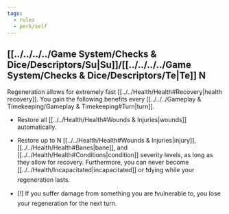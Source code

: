 ```yaml
---
tags:
  - rules
  - perk/self
---
```

## [[../../../../Game System/Checks & Dice/Descriptors/Su|Su]]/[[../../../../Game System/Checks & Dice/Descriptors/Te|Te]] N
Regeneration allows for extremely fast [[../../Health/Health#Recovery|health recovery]].
You gain the following benefits every [[../../../Gameplay & Timekeeping/Gameplay & Timekeeping#Turn|turn]].
- Restore all [[../../Health/Health#Wounds & Injuries|wounds]] automatically.
- Restore up to N [[../../Health/Health#Wounds & Injuries|injury]], [[../../Health/Health#Banes|bane]], and [[../../Health/Health#Conditions|condition]] severity levels, as long as they allow for recovery.
Furthermore, you can never become [[../../Health/Incapacitated|incapacitated]] or ❗dying while your regeneration lasts.

- [!] If you suffer damage from something you are ❗vulnerable to, you lose your regeneration for the next turn.
